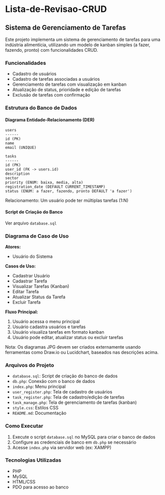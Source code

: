 # Lista-de-Revisao-CRUD

## Sistema de Gerenciamento de Tarefas

Este projeto implementa um sistema de gerenciamento de tarefas para uma indústria alimentícia, utilizando um modelo de kanban simples (a fazer, fazendo, pronto) com funcionalidades CRUD.

### Funcionalidades

- Cadastro de usuários
- Cadastro de tarefas associadas a usuários
- Gerenciamento de tarefas com visualização em kanban
- Atualização de status, prioridade e edição de tarefas
- Exclusão de tarefas com confirmação

### Estrutura do Banco de Dados

#### Diagrama Entidade-Relacionamento (DER)

```
users
------
id (PK)
name
email (UNIQUE)

tasks
------
id (PK)
user_id (FK -> users.id)
description
sector
priority (ENUM: baixa, media, alta)
registration_date (DEFAULT CURRENT_TIMESTAMP)
status (ENUM: a fazer, fazendo, pronto DEFAULT 'a fazer')
```

Relacionamento: Um usuário pode ter múltiplas tarefas (1:N)

#### Script de Criação do Banco

Ver arquivo `database.sql`

### Diagrama de Caso de Uso

**Atores:**
- Usuário do Sistema

**Casos de Uso:**
- Cadastrar Usuário
- Cadastrar Tarefa
- Visualizar Tarefas (Kanban)
- Editar Tarefa
- Atualizar Status da Tarefa
- Excluir Tarefa

**Fluxo Principal:**
1. Usuário acessa o menu principal
2. Usuário cadastra usuários e tarefas
3. Usuário visualiza tarefas em formato kanban
4. Usuário pode editar, atualizar status ou excluir tarefas

Nota: Os diagramas JPG devem ser criados externamente usando ferramentas como Draw.io ou Lucidchart, baseados nas descrições acima.

### Arquivos do Projeto

- `database.sql`: Script de criação do banco de dados
- `db.php`: Conexão com o banco de dados
- `index.php`: Menu principal
- `user_register.php`: Tela de cadastro de usuários
- `task_register.php`: Tela de cadastro/edição de tarefas
- `task_manage.php`: Tela de gerenciamento de tarefas (kanban)
- `style.css`: Estilos CSS
- `README.md`: Documentação

### Como Executar

1. Execute o script `database.sql` no MySQL para criar o banco de dados
2. Configure as credenciais de banco em `db.php` se necessário
3. Acesse `index.php` via servidor web (ex: XAMPP)

### Tecnologias Utilizadas

- PHP
- MySQL
- HTML/CSS
- PDO para acesso ao banco
